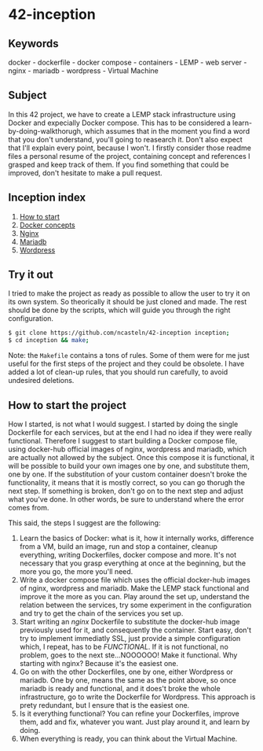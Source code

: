# 42-inception
## Keywords
docker - dockerfile - docker compose - containers - LEMP - web server - nginx - mariadb - wordpress - Virtual Machine

## Subject
In this 42 project, we have to create a LEMP stack infrastructure using Docker and expecially Docker compose. This has to be considered a learn-by-doing-walkthorugh, which assumes that in the moment you find a word that you don't understand, you'll going to reasearch it. Don't also expect that I'll explain every point, because I won't. I firstly consider those readme files a personal resume of the project, containing concept and references I grasped and keep track of them. If you find something that could be improved, don't hesitate to make a pull request.

## Inception index
1) [How to start](#how-to-start)
2) [Docker concepts](./srcs/docker.md)
3) [Nginx](./srcs/requirements/nginx/nginx.md)
4) [Mariadb](./srcs/requirements/mariadb/mariadb.md)
5) [Wordpress](./srcs/requirements/wordpress/wordpress.md)

## Try it out
I tried to make the project as ready as possible to allow the user to try it on its own system. So theorically it should be just cloned and made. The rest should be done by the scripts, which will guide you through the right configuration. 
```bash
$ git clone https://github.com/ncasteln/42-inception inception;
$ cd inception && make;
```
Note: the `Makefile` contains a tons of rules. Some of them were for me just useful for the first steps of the project and they could be obsolete. I have added a lot of clean-up rules, that you should run carefully, to avoid undesired deletions.

## How to start the project
How I started, is not what I would suggest. I started by doing the single Dockerfile for each services, but at the end I had no idea if they were really functional. Therefore I suggest to start building a Docker compose file, using docker-hub official images of nginx, wordpress and mariadb, which are actually not allowed by the subject. Once this compose it is functional, it will be possible to build your own images one by one, and substitute them, one by one. If the substitution of your custom container doesn't broke the functionality, it means that it is mostly correct, so you can go thorugh the next step. If something is broken, don't go on to the next step and adjust what you've done. In other words, be sure to understand where the error comes from.  

This said, the steps I suggest are the following:
1) Learn the basics of Docker: what is it, how it internally works, difference from a VM, build an image, run and stop a container, cleanup everything, writing Dockerfiles, docker compose and more. It's not necessary that you grasp everything at once at the beginning, but the more you go, the more you'll need.
2) Write a docker compose file which uses the official docker-hub images of nginx, wordpress and mariadb. Make the LEMP stack functional and improve it the more as you can. Play around the set up, understand the relation between the services, try some experiment in the configuration and try to get the chain of the services you set up.
3) Start writing an _nginx_ Dockerfile to substitute the docker-hub image previously used for it, and consequently the container. Start easy, don't try to implement immediatly SSL, just provide a simple configuration which, I repeat, has to be *FUNCTIONAL*. If it is not functional, no problem, goes to the next ste...NOOOOOO! Make it functional. Why starting with nginx? Because it's the easiest one.
4) Go on with the other Dockerfiles, one by one, either Wordpress or mariadb. One by one, means the same as the point above, so once mariadb is ready and functional, and it does't broke the whole infrastructure, go to write the Dockerfile for Wordpress. This approach is prety redundant, but I ensure that is the easiest one.
5) Is it everything functional? You can refine your Dockerfiles, improve them, add and fix, whatever you want. Just play around it, and learn by doing.
6) When everything is ready, you can think about the Virtual Machine.
